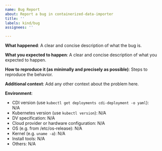```yaml
---
name: Bug Report
about: Report a bug in containerized-data-importer
title: ''
labels: kind/bug
assignees: ''

---
```

<!-- Make sure that you visit our User Guide at https://kubevirt.io/user-guide.
-->

**What happened**:
A clear and concise description of what the bug is.

**What you expected to happen**:
A clear and concise description of what you expected to happen.

**How to reproduce it (as minimally and precisely as possible)**:
Steps to reproduce the behavior.

**Additional context**:
Add any other context about the problem here.

**Environment**:
- CDI version (use `kubectl get deployments cdi-deployment -o yaml`): N/A
- Kubernetes version (use `kubectl version`): N/A
- DV specification: N/A
- Cloud provider or hardware configuration: N/A
- OS (e.g. from /etc/os-release): N/A
- Kernel (e.g. `uname -a`): N/A
- Install tools: N/A
- Others: N/A
